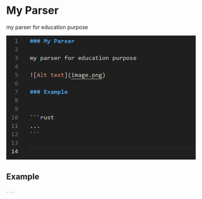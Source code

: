 # My Parser

my parser for education purpose

![Alt text](image-51.png)

## Example

```rust
...
```
